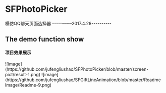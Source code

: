 # SFPhotoPicker
模仿QQ聊天页面选择器
----------2017.4.28----------
<h2>The demo function show</h2>
<h4>项目效果展示</h4>
![image](https://github.com/jufengliushao/SFPhotoPicker/blob/master/screen-pict/result-1.png)
![image](https://github.com/jufengliushao/SFGiftLineAnimation/blob/master/ReadmeImage/Readme-9.png)
